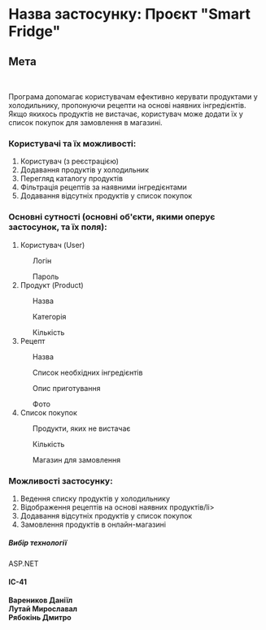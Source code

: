 ﻿<h1>Назва застосунку: Проєкт "Smart Fridge" </h1>

<h2>Мета</h2> 
<br>
<p>Програма допомагає користувачам ефективно керувати продуктами у холодильнику, пропонуючи рецепти на основі наявних інгредієнтів. <br> Якщо якихось продуктів не вистачає, користувач може додати їх у список покупок для замовлення в магазині.</p>

<h3>Користувачі та їх можливості:</h3>
<ol>
<li>Користувач (з реєстрацією)</li>
<li>Додавання продуктів у холодильник</li>
<li>Перегляд каталогу продуктів</li>
<li>Фільтрація рецептів за наявними інгредієнтами</li>
<li>Додавання відсутніх продуктів у список покупок</li>
</ol>

<h3>Основні сутності (основні об'єкти, якими оперує застосунок, та їх поля):</h3>
<ol>
<li>Користувач (User)</li>
  <ul>Логін</ul>
  <ul>Пароль</ul>
<li>Продукт (Product)</li>
  <ul>Назва</ul>
  <ul>Категорія</ul>
  <ul>Кількість</ul>
<li>Рецепт</li>
  <ul>Назва</ul>
  <ul>Список необхідних інгредієнтів</ul>
  <ul>Опис приготування</ul> 
  <ul>Фото</ul>
<li>Список покупок</li>
  <ul>Продукти, яких не вистачає</ul>
  <ul>Кількість</ul>
  <ul>Магазин для замовлення</ul>
  <ul></ul>
</ol>


<h3>Можливості застосунку:</h3>
<ol>
<li>Ведення списку продуктів у холодильнику</li>
<li>Відображення рецептів на основі наявних продуктів/li>
<li>Додавання відсутніх продуктів у список покупок</li>
<li>Замовлення продуктів в онлайн-магазині</li>
</ol>

<h5>Вибір технології </h5> ASP.NET

<h4>ІС-41</h4> 
<b>Вареников Даніїл <br> Лутай Мирославал <br> Рябокінь Дмитро </b>

